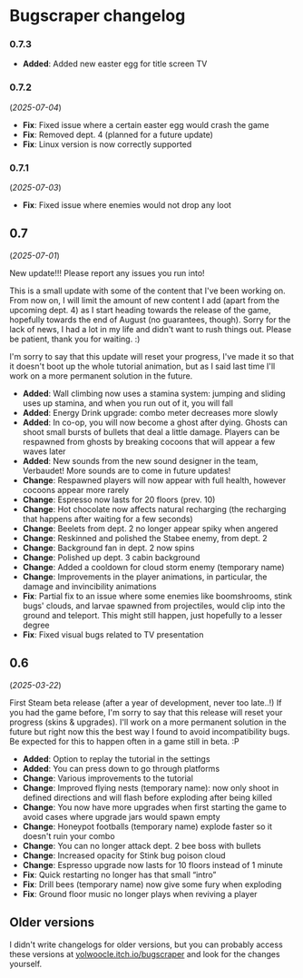 # Bugscraper changelog

### 0.7.3

- **Added**: Added new easter egg for title screen TV 

### 0.7.2
(*2025-07-04*)

- **Fix**: Fixed issue where a certain easter egg would crash the game
- **Fix**: Removed dept. 4 (planned for a future update) 
- **Fix**: Linux version is now correctly supported

### 0.7.1
(*2025-07-03*)

- **Fix**: Fixed issue where enemies would not drop any loot

## 0.7
(*2025-07-01*)

New update!!! Please report any issues you run into!

This is a small update with some of the content that I've been working on. From now on, I will limit the amount of new content I add (apart from the upcoming dept. 4) as I start heading towards the release of the game, hopefully towards the end of August (no guarantees, though). Sorry for the lack of news, I had a lot in my life and didn't want to rush things out. Please be patient, thank you for waiting. :)

I'm sorry to say that this update will reset your progress, I've made it so that it doesn't boot up the whole tutorial animation, but as I said last time I'll work on a more permanent solution in the future.

- **Added**: Wall climbing now uses a stamina system: jumping and sliding uses up stamina, and when you run out of it, you will fall 
- **Added**: Energy Drink upgrade: combo meter decreases more slowly
- **Added**: In co-op, you will now become a ghost after dying. Ghosts can shoot small bursts of bullets that deal a little damage. Players can be respawned from ghosts by breaking cocoons that will appear a few waves later
- **Added**: New sounds from the new sound designer in the team, Verbaudet! More sounds are to come in future updates!
- **Change**: Respawned players will now appear with full health, however cocoons appear more rarely  
- **Change**: Espresso now lasts for 20 floors (prev. 10)
- **Change**: Hot chocolate now affects natural recharging (the recharging that happens after waiting for a few seconds)
- **Change**: Beelets from dept. 2 no longer appear spiky when angered
- **Change**: Reskinned and polished the Stabee enemy, from dept. 2
- **Change**: Background fan in dept. 2 now spins 
- **Change**: Polished up dept. 3 cabin background
- **Change**: Added a cooldown for cloud storm enemy (temporary name)
- **Change**: Improvements in the player animations, in particular, the damage and invincibility animations
- **Fix**: Partial fix to an issue where some enemies like boomshrooms, stink bugs' clouds, and larvae spawned from projectiles, would clip into the ground and teleport. This might still happen, just hopefully to a lesser degree
- **Fix**: Fixed visual bugs related to TV presentation

## 0.6 
(*2025-03-22*)

First Steam beta release (after a year of development, never too late..!) If you had the game before, I'm sorry to say that this release will reset your progress (skins & upgrades). I'll work on a more permanent solution in the future but right now this the best way I found to avoid incompatibility bugs. Be expected for this to happen often in a game still in beta. :P

- **Added**: Option to replay the tutorial in the settings 
- **Added**: You can press down to go through platforms
- **Change**: Various improvements to the tutorial
- **Change**: Improved flying nests (temporary name): now only shoot in defined directions and will flash before exploding after being killed
- **Change**: You now have more upgrades when first starting the game to avoid cases where upgrade jars would spawn empty 
- **Change**: Honeypot footballs (temporary name) explode faster so it doesn't ruin your combo
- **Change**: You can no longer attack dept. 2 bee boss with bullets
- **Change**: Increased opacity for Stink bug poison cloud
- **Change**: Espresso upgrade now lasts for 10 floors instead of 1 minute
- **Fix**: Quick restarting no longer has that small “intro”
- **Fix**: Drill bees (temporary name) now give some fury when exploding
- **Fix**: Ground floor music no longer plays when reviving a player 

## Older versions
I didn't write changelogs for older versions, but you can probably access these versions at [yolwoocle.itch.io/bugscraper](https://yolwoocle.itch.io/bugscraper) and look for the changes yourself.